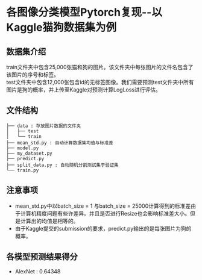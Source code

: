 # 各图像分类模型Pytorch复现--以Kaggle猫狗数据集为例

## 数据集介绍
train文件夹中包含25,000张猫和狗的图片。该文件夹中每张图片的文件名包含了该图片的序号和标签。\
test文件夹中包含12,000张包含id的无标签图像。我们需要预测test文件夹中所有图片是狗的概率，并上传至Kaggle对预测计算LogLoss进行评估。

## 文件结构
```
├── data : 存放图片数据的文件夹
│   ├── test
│   └── train
├── mean_std.py : 自动计算数据集均值与标准差
├── model.py
├── my_dataset.py
├── predict.py
├── split_data.py : 自动随机分割测试集于验证集
└── train.py
```

## 注意事项
* mean_std.py中以batch_size = 1 与batch_size = 25000计算得到的标准差由于计算机精度问题有些许差异。并且是否进行Resize也会影响标准差大小。但是计算出的均值是相等的。
* 由于Kaggle提交的submission的要求，predict.py输出的是每张图片为狗的概率。

## 各模型预测结果得分

* AlexNet : 0.64348
